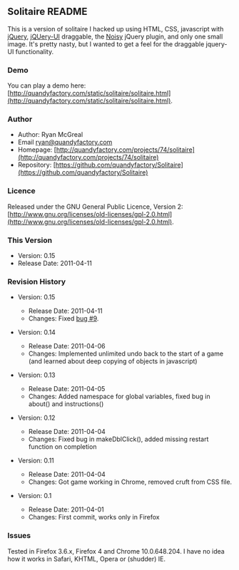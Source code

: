 ## Solitaire README

This is a version of solitaire I hacked up using HTML, CSS, javascript with [jQuery](http://jquery.com), [jQUery-UI](http://jqueryui.com/) draggable, the [Noisy](https://github.com/DanielRapp/Noisy) jQuery plugin, and only one small image. It's pretty nasty, but I wanted to get a feel for the draggable jquery-UI functionality. 

### Demo

You can play a demo here: [http://quandyfactory.com/static/solitaire/solitaire.html](http://quandyfactory.com/static/solitaire/solitaire.html).

### Author

* Author: Ryan McGreal
* Email [ryan@quandyfactory.com](mailto:ryan@quandyfactory.com)
* Homepage: [http://quandyfactory.com/projects/74/solitaire](http://quandyfactory.com/projects/74/solitaire)
* Repository: [https://github.com/quandyfactory/Solitaire](https://github.com/quandyfactory/Solitaire)

### Licence

Released under the GNU General Public Licence, Version 2: [http://www.gnu.org/licenses/old-licenses/gpl-2.0.html](http://www.gnu.org/licenses/old-licenses/gpl-2.0.html).

### This Version

* Version: 0.15
* Release Date: 2011-04-11

### Revision History

* Version: 0.15
    * Release Date: 2011-04-11
    * Changes: Fixed [bug #9](https://github.com/quandyfactory/Solitaire/issues/9).

* Version: 0.14
    * Release Date: 2011-04-06
    * Changes: Implemented unlimited undo back to the start of a game (and learned about deep copying of objects in javascript)

* Version: 0.13
    * Release Date: 2011-04-05
    * Changes: Added namespace for global variables, fixed bug in about() and instructions()

* Version: 0.12
    * Release Date: 2011-04-04
    * Changes: Fixed bug in makeDblClick(), added missing restart function on completion

* Version: 0.11
    * Release Date: 2011-04-04
    * Changes: Got game working in Chrome, removed cruft from CSS file.

* Version: 0.1
    * Release Date: 2011-04-01
    * Changes: First commit, works only in Firefox

### Issues

Tested in Firefox 3.6.x, Firefox 4 and Chrome 10.0.648.204. I have no idea how it works in Safari, KHTML, Opera or (shudder) IE.
